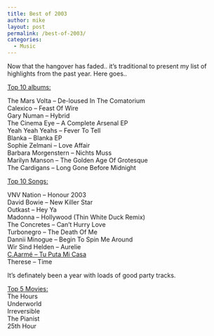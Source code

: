 ```yaml
---
title: Best of 2003
author: mike
layout: post
permalink: /best-of-2003/
categories:
  - Music
---
```

Now that the hangover has faded.. it&#8217;s traditional to present my list of highlights from the past year. Here goes..  
  
<u>Top 10 albums:</u>

The Mars Volta &#8211; De-loused In The Comatorium  
Calexico &#8211; Feast Of Wire  
Gary Numan &#8211; Hybrid  
The Cinema Eye &#8211; A Complete Arsenal EP  
Yeah Yeah Yeahs &#8211; Fever To Tell  
Blanka &#8211; Blanka EP  
Sophie Zelmani &#8211; Love Affair  
Barbara Morgenstern &#8211; Nichts Muss  
Marilyn Manson &#8211; The Golden Age Of Grotesque  
The Cardigans &#8211; Long Gone Before Midnight

<u>Top 10 Songs:</u>

VNV Nation &#8211; Honour 2003  
David Bowie &#8211; New Killer Star  
Outkast &#8211; Hey Ya  
Madonna &#8211; Hollywood (Thin White Duck Remix)  
The Concretes &#8211; Can&#8217;t Hurry Love  
Turbonegro &#8211; The Death Of Me  
Dannii Minogue &#8211; Begin To Spin Me Around  
Wir Sind Helden &#8211; Aurelie  
<a target="_new" href="http://c.aarme.lofi.org/mp3/cd/tuputamicasa.mp3">C.Aarmé &#8211; Tu Puta Mi Casa</a>  
Therese &#8211; Time

It&#8217;s definately been a year with loads of good party tracks.

<u>Top 5 Movies:</u>  
The Hours  
Underworld  
Irreversible  
The Pianist  
25th Hour